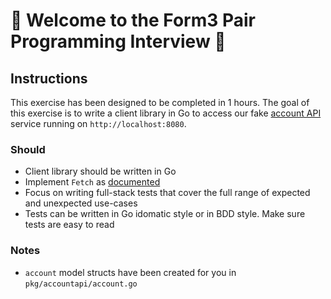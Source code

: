 # 🚀 Welcome to the Form3 Pair Programming Interview 🚀

## Instructions

This exercise has been designed to be completed in 1 hours. The goal of this exercise is to write a client library 
in Go to access our fake [account API](http://api-docs.form3.tech/api.html#organisation-accounts) service running on `http://localhost:8080`. 

### Should
- Client library should be written in Go
- Implement `Fetch` as [documented](http://api-docs.form3.tech/api.html#organisation-accounts)
- Focus on writing full-stack tests that cover the full range of expected and unexpected use-cases
 - Tests can be written in Go idomatic style or in BDD style. Make sure tests are easy to read
 
 
### Notes
- `account` model structs have been created for you in `pkg/accountapi/account.go`
